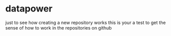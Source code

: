 # datapower
just to see how creating a new repository works
this is your a test to get the sense of how to work in the repositories on github

